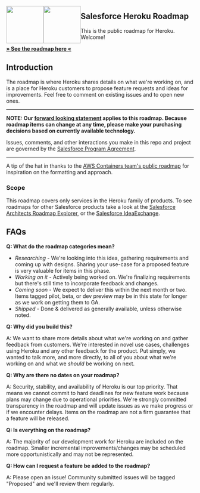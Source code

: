 <img src="https://github.com/heroku/roadmap/blob/main/img/sfdc.png?raw=true" height="100" style="float: left;"><img src="https://github.com/heroku/roadmap/blob/main/img/heroku.png?raw=true" height="100" style="float: left;" >
## Salesforce Heroku Roadmap

This is the public roadmap for Heroku. Welcome!

**[» See the roadmap here «](https://github.com/orgs/heroku/projects/130)**

## Introduction

The roadmap is where Heroku shares details on what we're working on, and is a place for Heroku customers to propose feature requests and ideas for improvements. Feel free to comment on existing issues and to open new ones.

--- 

**NOTE: Our [forward looking statement](http://investor.salesforce.com/about-us/investor/forward-looking-statements/) applies to this roadmap. Because roadmap items can change at any time, please make your purchasing decisions based on currently available technology.**

Issues, comments, and other interactions you make in this repo and project are governed by the [Salesforce Program Agreement](https://www.salesforce.com/company/program-agreement/). 

---

A tip of the hat in thanks to the [AWS Containers team's public roadmap](https://github.com/aws/containers-roadmap) for inspiration on the formatting and approach.

### Scope

This roadmap covers only services in the Heroku family of products. To see roadmaps for other Salesforce products take a look at the [Salesforce Architects Roadmap Explorer](https://architect.salesforce.com/roadmaps/roadmap-explorer), or the [Salesforce IdeaExchange](https://ideas.salesforce.com/).

## FAQs

**Q: What do the roadmap categories mean?** 

* *Researching* - We're looking into this idea, gathering requirements and coming up with designs. Sharing your use-case for a proposed feature is very valuable for items in this phase.
* *Working on it* - Actively being worked on. We're finalizing requirements but there's still time to incorporate feedback and changes.
* *Coming soon* - We expect to deliver this within the next month or two. Items tagged pilot, beta, or dev preview may be in this state for longer as we work on getting them to GA.
* *Shipped* - Done & delivered as generally available, unless otherwise noted.

**Q: Why did you build this?**

A: We want to share more details about what we're working on and gather feedback from customers. We're interested in novel use cases, challenges using Heroku and any other feedback for the product. Put simply, we wanted to talk more, and more directly, to all of you about what we're working on and what we _should_ be working on next.

**Q: Why are there no dates on your roadmap?**

A: Security, stability, and availability of Heroku is our top priority. That means we cannot commit to hard deadlines for new feature work because plans may change due to operational priorities. We're strongly committed transparency in the roadmap and will update issues as we make progress or if we encounter delays. Items on the roadmap are not a firm guarantee that a feature will be released.


**Q: Is everything on the roadmap?**

A: The majority of our development work for Heroku are included on the roadmap. Smaller incremental improvements/changes may be scheduled more opportunistically and may not be represented.


**Q: How can I request a feature be added to the roadmap?**

A: Please open an issue! Community submitted issues will be tagged "Proposed" and we'll review them regularly.
